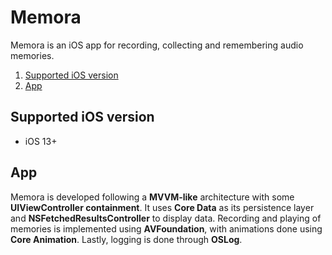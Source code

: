 # Memora
Memora is an iOS app for recording, collecting and remembering audio memories.

1. [Supported iOS version](#supported-ios-version)
2. [App](#app)

## Supported iOS version
* iOS 13+

## App
Memora is developed following a **MVVM-like** architecture with some **UIViewController containment**.
It uses **Core Data** as its persistence layer and **NSFetchedResultsController** to display data.
Recording and playing of memories is implemented using **AVFoundation**, with animations done using
**Core Animation**. Lastly, logging is done through **OSLog**.
